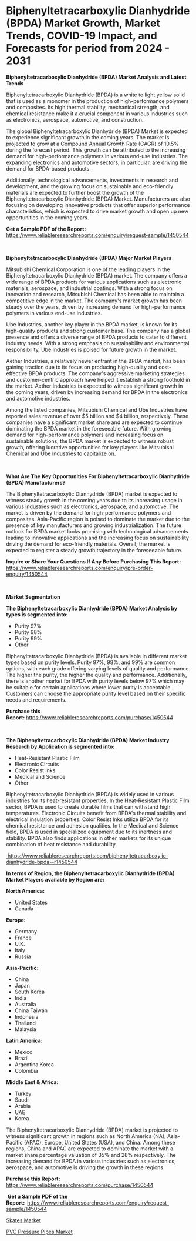 <p><h1>Biphenyltetracarboxylic Dianhydride (BPDA) Market Growth, Market Trends, COVID-19 Impact, and Forecasts for period from 2024 - 2031</h1></p><p><strong>Biphenyltetracarboxylic Dianhydride (BPDA) Market Analysis and Latest Trends</strong></p>
<p><p>Biphenyltetracarboxylic Dianhydride (BPDA) is a white to light yellow solid that is used as a monomer in the production of high-performance polymers and composites. Its high thermal stability, mechanical strength, and chemical resistance make it a crucial component in various industries such as electronics, aerospace, automotive, and construction.</p><p>The global Biphenyltetracarboxylic Dianhydride (BPDA) Market is expected to experience significant growth in the coming years. The market is projected to grow at a Compound Annual Growth Rate (CAGR) of 10.5% during the forecast period. This growth can be attributed to the increasing demand for high-performance polymers in various end-use industries. The expanding electronics and automotive sectors, in particular, are driving the demand for BPDA-based products.</p><p>Additionally, technological advancements, investments in research and development, and the growing focus on sustainable and eco-friendly materials are expected to further boost the growth of the Biphenyltetracarboxylic Dianhydride (BPDA) Market. Manufacturers are also focusing on developing innovative products that offer superior performance characteristics, which is expected to drive market growth and open up new opportunities in the coming years.</p></p>
<p><strong>Get a Sample PDF of the Report:&nbsp;</strong> <a href="https://www.reliableresearchreports.com/enquiry/request-sample/1450544">https://www.reliableresearchreports.com/enquiry/request-sample/1450544</a></p>
<p>&nbsp;</p>
<p><strong>Biphenyltetracarboxylic Dianhydride (BPDA) Major Market Players</strong></p>
<p><p>Mitsubishi Chemical Corporation is one of the leading players in the Biphenyltetracarboxylic Dianhydride (BPDA) market. The company offers a wide range of BPDA products for various applications such as electronic materials, aerospace, and industrial coatings. With a strong focus on innovation and research, Mitsubishi Chemical has been able to maintain a competitive edge in the market. The company's market growth has been steady over the years, driven by increasing demand for high-performance polymers in various end-use industries.</p><p>Ube Industries, another key player in the BPDA market, is known for its high-quality products and strong customer base. The company has a global presence and offers a diverse range of BPDA products to cater to different industry needs. With a strong emphasis on sustainability and environmental responsibility, Ube Industries is poised for future growth in the market.</p><p>Aether Industries, a relatively newer entrant in the BPDA market, has been gaining traction due to its focus on producing high-quality and cost-effective BPDA products. The company's aggressive marketing strategies and customer-centric approach have helped it establish a strong foothold in the market. Aether Industries is expected to witness significant growth in the coming years, driven by increasing demand for BPDA in the electronics and automotive industries.</p><p>Among the listed companies, Mitsubishi Chemical and Ube Industries have reported sales revenue of over $5 billion and $4 billion, respectively. These companies have a significant market share and are expected to continue dominating the BPDA market in the foreseeable future. With growing demand for high-performance polymers and increasing focus on sustainable solutions, the BPDA market is expected to witness robust growth, offering lucrative opportunities for key players like Mitsubishi Chemical and Ube Industries to capitalize on.</p></p>
<p>&nbsp;</p>
<p><strong>What Are The Key Opportunities For Biphenyltetracarboxylic Dianhydride (BPDA) Manufacturers?</strong></p>
<p><p>The Biphenyltetracarboxylic Dianhydride (BPDA) market is expected to witness steady growth in the coming years due to its increasing usage in various industries such as electronics, aerospace, and automotive. The market is driven by the demand for high-performance polymers and composites. Asia-Pacific region is poised to dominate the market due to the presence of key manufacturers and growing industrialization. The future outlook for BPDA market looks promising with technological advancements leading to innovative applications and the increasing focus on sustainability driving the demand for eco-friendly materials. Overall, the market is expected to register a steady growth trajectory in the foreseeable future.</p></p>
<p><strong>Inquire or Share Your Questions If Any Before Purchasing This Report:</strong> <a href="https://www.reliableresearchreports.com/enquiry/pre-order-enquiry/1450544">https://www.reliableresearchreports.com/enquiry/pre-order-enquiry/1450544</a></p>
<p>&nbsp;</p>
<p><strong>Market Segmentation</strong></p>
<p><strong>The Biphenyltetracarboxylic Dianhydride (BPDA) Market Analysis by types is segmented into:</strong></p>
<p><ul><li>Purity 97%</li><li>Purity 98%</li><li>Purity 99%</li><li>Other</li></ul></p>
<p><p>Biphenyltetracarboxylic Dianhydride (BPDA) is available in different market types based on purity levels. Purity 97%, 98%, and 99% are common options, with each grade offering varying levels of quality and performance. The higher the purity, the higher the quality and performance. Additionally, there is another market for BPDA with purity levels below 97% which may be suitable for certain applications where lower purity is acceptable. Customers can choose the appropriate purity level based on their specific needs and requirements.</p></p>
<p><strong>Purchase this Report:&nbsp;</strong><a href="https://www.reliableresearchreports.com/purchase/1450544">https://www.reliableresearchreports.com/purchase/1450544</a></p>
<p>&nbsp;</p>
<p><strong>The Biphenyltetracarboxylic Dianhydride (BPDA) Market Industry Research by Application is segmented into:</strong></p>
<p><ul><li>Heat-Resistant Plastic Film</li><li>Electronic Circuits</li><li>Color Resist Inks</li><li>Medical and Science</li><li>Other</li></ul></p>
<p><p>Biphenyltetracarboxylic Dianhydride (BPDA) is widely used in various industries for its heat-resistant properties. In the Heat-Resistant Plastic Film sector, BPDA is used to create durable films that can withstand high temperatures. Electronic Circuits benefit from BPDA's thermal stability and electrical insulation properties. Color Resist Inks utilize BPDA for its chemical resistance and adhesion qualities. In the Medical and Science field, BPDA is used in specialized equipment due to its inertness and stability. BPDA also finds applications in other markets for its unique combination of heat resistance and durability.</p></p>
<p><a href="https://www.reliableresearchreports.com/biphenyltetracarboxylic-dianhydride-bpda--r1450544">&nbsp;https://www.reliableresearchreports.com/biphenyltetracarboxylic-dianhydride-bpda--r1450544</a></p>
<p><strong>In terms of Region, the Biphenyltetracarboxylic Dianhydride (BPDA) Market Players available by Region are:</strong></p>
<p>
    <p> <strong> North America: </strong>
        <ul>
            <li>United States</li>
            <li>Canada</li>
        </ul>
        </p> 
    <p> <strong> Europe: </strong>
        <ul>
            <li>Germany</li>
            <li>France</li>
            <li>U.K.</li>
            <li>Italy</li>
            <li>Russia</li>
        </ul>
        </p> 
    <p> <strong> Asia-Pacific: </strong>
        <ul>
            <li>China</li>
            <li>Japan</li>
            <li>South Korea</li>
            <li>India</li>
            <li>Australia</li>
            <li>China Taiwan</li>
            <li>Indonesia</li>
            <li>Thailand</li>
            <li>Malaysia</li>
        </ul>
        </p> 
    <p> <strong> Latin America: </strong>
        <ul>
            <li>Mexico</li>
            <li>Brazil</li>
            <li>Argentina Korea</li>
            <li>Colombia</li>
        </ul>
        </p> 
    <p> <strong> Middle East & Africa: </strong>
        <ul>
            <li>Turkey</li>
            <li>Saudi</li>
            <li>Arabia</li>
            <li>UAE</li>
            <li>Korea</li>
        </ul>
    </p>
    </p>
<p><p>The Biphenyltetracarboxylic Dianhydride (BPDA) market is projected to witness significant growth in regions such as North America (NA), Asia-Pacific (APAC), Europe, United States (USA), and China. Among these regions, China and APAC are expected to dominate the market with a market share percentage valuation of 35% and 28% respectively. The increasing demand for BPDA in various industries such as electronics, aerospace, and automotive is driving the growth in these regions.</p></p>
<p><strong>Purchase this Report: </strong><a href="https://www.reliableresearchreports.com/purchase/1450544">https://www.reliableresearchreports.com/purchase/1450544</a></p>
<p>&nbsp;<strong>Get a Sample PDF of the Report:&nbsp;&nbsp;</strong><a href="https://www.reliableresearchreports.com/enquiry/request-sample/1450544">https://www.reliableresearchreports.com/enquiry/request-sample/1450544</a></p>
<p><strong></strong></p>
<p><p><a href="https://github.com/DiannaFlatley/Market-Research-Report-List-1/blob/main/skates-market.md">Skates Market</a></p><p><a href="https://view.publitas.com/reportprime-1/pvc-pressure-pipes-market-trends-focusing-on-pvc-pressure-pipes-market-insight-and-forecast-analysis-2024-2031/">PVC Pressure Pipes Market</a></p></p>